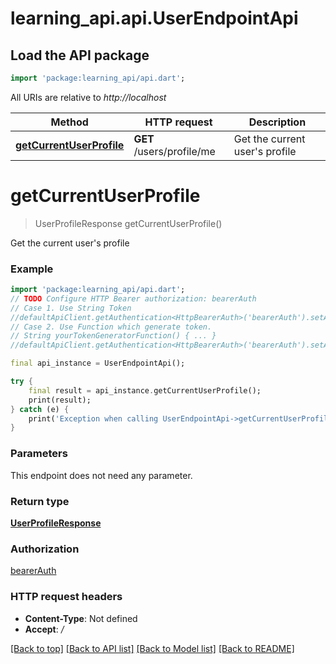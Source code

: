 # learning_api.api.UserEndpointApi

## Load the API package
```dart
import 'package:learning_api/api.dart';
```

All URIs are relative to *http://localhost*

Method | HTTP request | Description
------------- | ------------- | -------------
[**getCurrentUserProfile**](UserEndpointApi.md#getcurrentuserprofile) | **GET** /users/profile/me | Get the current user's profile


# **getCurrentUserProfile**
> UserProfileResponse getCurrentUserProfile()

Get the current user's profile

### Example
```dart
import 'package:learning_api/api.dart';
// TODO Configure HTTP Bearer authorization: bearerAuth
// Case 1. Use String Token
//defaultApiClient.getAuthentication<HttpBearerAuth>('bearerAuth').setAccessToken('YOUR_ACCESS_TOKEN');
// Case 2. Use Function which generate token.
// String yourTokenGeneratorFunction() { ... }
//defaultApiClient.getAuthentication<HttpBearerAuth>('bearerAuth').setAccessToken(yourTokenGeneratorFunction);

final api_instance = UserEndpointApi();

try {
    final result = api_instance.getCurrentUserProfile();
    print(result);
} catch (e) {
    print('Exception when calling UserEndpointApi->getCurrentUserProfile: $e\n');
}
```

### Parameters
This endpoint does not need any parameter.

### Return type

[**UserProfileResponse**](UserProfileResponse.md)

### Authorization

[bearerAuth](../README.md#bearerAuth)

### HTTP request headers

 - **Content-Type**: Not defined
 - **Accept**: */*

[[Back to top]](#) [[Back to API list]](../README.md#documentation-for-api-endpoints) [[Back to Model list]](../README.md#documentation-for-models) [[Back to README]](../README.md)

